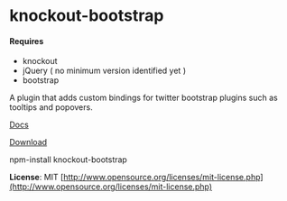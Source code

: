 knockout-bootstrap
==================

#### Requires
- knockout
- jQuery ( no minimum version identified yet )
- bootstrap 

A plugin that adds custom bindings for twitter bootstrap plugins such as tooltips and popovers.

[Docs](http://billpull.github.com/knockout-bootstrap)

[Download](https://raw.github.com/billpull/knockout-bootstrap/master/build/knockout-bootstrap.min.js)

npm-install knockout-bootstrap

**License**: MIT [http://www.opensource.org/licenses/mit-license.php](http://www.opensource.org/licenses/mit-license.php)

